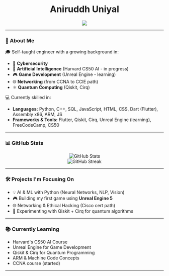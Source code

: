 <h1 align="center">Aniruddh Uniyal</h1>

<p align="center">
  <img src="https://readme-typing-svg.herokuapp.com?font=Fira+Code&size=25&duration=3000&pause=1000&center=true&vCenter=true&width=460&lines=Cybersecurity+Enthusiast;AI+Researcher;Aspiring+Game+Developer;Learning+Quantum+Computing" />
</p>

---

### 🚀 About Me

🎓 Self-taught engineer with a growing background in:
- 🔐 **Cybersecurity**
- 🤖 **Artificial Intelligence** (Harvard CS50 AI - in progress)
- 🎮 **Game Development** (Unreal Engine - learning)
- 🌐 **Networking** (from CCNA to CCIE path)
- ⚛️ **Quantum Computing** (Qiskit, Cirq)

💻 Currently skilled in:
- **Languages:** Python, C++, SQL, JavaScript, HTML, CSS, Dart (Flutter), Assembly x86, ARM, JS
- **Frameworks & Tools:** Flutter, Qiskit, Cirq, Unreal Engine (learning), FreeCodeCamp, CS50

---

### 📊 GitHub Stats

<p align="center">
  <img src="https://github-readme-stats.vercel.app/api?username=Gogeta654&show_icons=true&theme=radical" alt="GitHub Stats" />
  <br>
  <img src="https://github-readme-streak-stats.herokuapp.com/?user=YOUR_GITHUB_USERNAME&theme=radical" alt="GitHub Streak" />
</p>

---

### 🛠️ Projects I'm Focusing On
- 💡 AI & ML with Python (Neural Networks, NLP, Vision)
- 🎮 Building my first game using **Unreal Engine 5**
- 🌐 Networking & Ethical Hacking (Cisco cert path)
- 🔬 Experimenting with Qiskit + Cirq for quantum algorithms

---

### 📚 Currently Learning
-  Harvard's CS50 AI Course
-  Unreal Engine for Game Development
-  Qiskit & Cirq for Quantum Programming
-  ARM & Machine Code Concepts
-  CCNA course (started)
---
